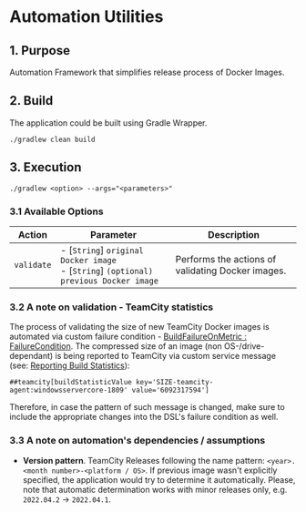 # Automation Utilities

## 1. Purpose
Automation Framework that simplifies release process of Docker Images.

## 2. Build
The application could be built using Gradle Wrapper.
```
./gradlew clean build
```


## 3. Execution

```
./gradlew <option> --args="<parameters>"
```

### 3.1 Available Options

| Action     | Parameter                                                                                  | Description                                       |
|------------|--------------------------------------------------------------------------------------------|---------------------------------------------------|
| `validate` | - [`String`] `original Docker image` <br/> - [`String`] `(optional) previous Docker image` | Performs the actions of validating Docker images. |


### 3.2 A note on validation - TeamCity statistics
The process of validating the size of new TeamCity Docker images is automated via custom failure condition -
[BuildFailureOnMetric : FailureCondition](https://buildserver.labs.intellij.net/app/dsl-documentation/-team-city%20-kotlin%20-d-s-l/jetbrains.buildServer.configs.kotlin.failureConditions/-build-failure-on-metric/index.html).
The compressed size of an image (non OS-/drive-dependant) is being reported to TeamCity via custom service message (see: [Reporting Build Statistics](https://www.jetbrains.com/help/teamcity/service-messages.html#Reporting+Build+Statistics)):
```
##teamcity[buildStatisticValue key='SIZE-teamcity-agent:windowsservercore-1809' value='6092317594']
```
Therefore, in case the pattern of such message is changed, make sure to include the appropriate changes into the DSL's failure condition as well.

### 3.3 A note on automation's dependencies / assumptions

* **Version pattern**. TeamCity Releases following the name pattern: `<year>.<month number>-<platform / OS>`. If previous image
wasn't explicitly specified, the application would try to determine it automatically. Please, note that automatic determination works
with minor releases only, e.g. `2022.04.2` -> `2022.04.1`.


